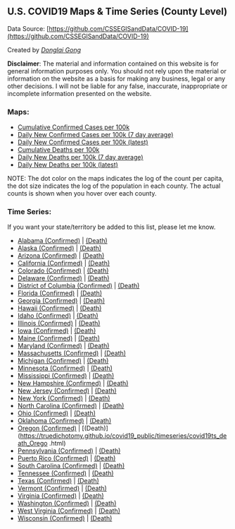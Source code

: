 ## U.S. COVID19 Maps & Time Series (County Level)
Data Source: [https://github.com/CSSEGISandData/COVID-19](https://github.com/CSSEGISandData/COVID-19)

Created by [_Donglai Gong_](mailto:gong@bluetao.com)

**Disclaimer**: The material and information contained on this website is for general information purposes only. You should not rely upon the material or information on the website as a basis for making any business, legal or any other decisions. I will not be liable for any false, inaccurate, inappropriate or incomplete information presented on the website.

### Maps: 

- [Cumulative Confirmed Cases per 100k](https://truedichotomy.github.io/covid19_public/maps/covid19map_confirmed.html)
- [Daily New Confirmed Cases per 100k (7 day average)](https://truedichotomy.github.io/covid19_public/maps/covid19map_delta_confirmed_7days.html)
- [Daily New Confirmed Cases per 100k (latest)](https://truedichotomy.github.io/covid19_public/maps/covid19map_delta_confirmed_latest.html)
- [Cumulative Deaths per 100k](https://truedichotomy.github.io/covid19_public/maps/covid19map_death.html)
- [Daily New Deaths per 100k (7 day average)](https://truedichotomy.github.io/covid19_public/maps/covid19map_delta_death_7days.html)
- [Daily New Deaths per 100k (latest)](https://truedichotomy.github.io/covid19_public/maps/covid19map_delta_death_latest.html)

NOTE: The dot color on the maps indicates the log of the count per capita, the dot size indicates the log of the population in each county. The actual counts is shown when you hover over each county.

### Time Series:

If you want your state/territory be added to this list, please let me know.

- [Alabama (Confirmed)](https://truedichotomy.github.io/covid19_public/timeseries/covid19ts_confirmed_Alabama.html) | [(Death)](https://truedichotomy.github.io/covid19_public/timeseries/covid19ts_death_Alabama.html)
- [Alaska (Confirmed)](https://truedichotomy.github.io/covid19_public/timeseries/covid19ts_confirmed_Alaska.html) | [(Death)](https://truedichotomy.github.io/covid19_public/timeseries/covid19ts_death_Alaska.html)
- [Arizona (Confirmed)](https://truedichotomy.github.io/covid19_public/timeseries/covid19ts_confirmed_Arizona.html) | [(Death)](https://truedichotomy.github.io/covid19_public/timeseries/covid19ts_death_Arizona.html)
- [California (Confirmed)](https://truedichotomy.github.io/covid19_public/timeseries/covid19ts_confirmed_California.html) | [(Death)](https://truedichotomy.github.io/covid19_public/timeseries/covid19ts_death_California.html)
- [Colorado (Confirmed)](https://truedichotomy.github.io/covid19_public/timeseries/covid19ts_confirmed_Colorado.html) | [(Death)](https://truedichotomy.github.io/covid19_public/timeseries/covid19ts_death_Colorado.html)
- [Delaware (Confirmed)](https://truedichotomy.github.io/covid19_public/timeseries/covid19ts_confirmed_Delaware.html) | [(Death)](https://truedichotomy.github.io/covid19_public/timeseries/covid19ts_death_Delaware.html)
- [District of Columbia (Confirmed)](https://truedichotomy.github.io/covid19_public/timeseries/covid19ts_confirmed_DistrictofColumbia.html) | [(Death)](https://truedichotomy.github.io/covid19_public/timeseries/covid19ts_death_DistrictofColumbia.html)
- [Florida (Confirmed)](https://truedichotomy.github.io/covid19_public/timeseries/covid19ts_confirmed_Florida.html) | [(Death)](https://truedichotomy.github.io/covid19_public/timeseries/covid19ts_death_Florida.html)
- [Georgia (Confirmed)](https://truedichotomy.github.io/covid19_public/timeseries/covid19ts_confirmed_Georgia.html) | [(Death)](https://truedichotomy.github.io/covid19_public/timeseries/covid19ts_death_Georgia.html)
- [Hawaii (Confirmed)](https://truedichotomy.github.io/covid19_public/timeseries/covid19ts_confirmed_Hawaii.html) | [(Death)](https://truedichotomy.github.io/covid19_public/timeseries/covid19ts_death_Hawaii.html)
- [Idaho (Confirmed)](https://truedichotomy.github.io/covid19_public/timeseries/covid19ts_confirmed_Idaho.html) | [(Death)](https://truedichotomy.github.io/covid19_public/timeseries/covid19ts_death_Idaho.html)
- [Illinois (Confirmed)](https://truedichotomy.github.io/covid19_public/timeseries/covid19ts_confirmed_Illinois.html) | [(Death)](https://truedichotomy.github.io/covid19_public/timeseries/covid19ts_death_Illinois.html)
- [Iowa (Confirmed)](https://truedichotomy.github.io/covid19_public/timeseries/covid19ts_confirmed_Iowa.html) | [(Death)](https://truedichotomy.github.io/covid19_public/timeseries/covid19ts_death_Iowa.html)
- [Maine (Confirmed)](https://truedichotomy.github.io/covid19_public/timeseries/covid19ts_confirmed_Maine.html) | [(Death)](https://truedichotomy.github.io/covid19_public/timeseries/covid19ts_death_Maine.html)
- [Maryland (Confirmed)](https://truedichotomy.github.io/covid19_public/timeseries/covid19ts_confirmed_Maryland.html) | [(Death)](https://truedichotomy.github.io/covid19_public/timeseries/covid19ts_death_Maryland.html)
- [Massachusetts (Confirmed)](https://truedichotomy.github.io/covid19_public/timeseries/covid19ts_confirmed_Massachusetts.html) | [(Death)](https://truedichotomy.github.io/covid19_public/timeseries/covid19ts_death_Massachusetts.html)
- [Michigan (Confirmed)](https://truedichotomy.github.io/covid19_public/timeseries/covid19ts_confirmed_Michigan.html) | [(Death)](https://truedichotomy.github.io/covid19_public/timeseries/covid19ts_death_Michigan.html)
- [Minnesota (Confirmed)](https://truedichotomy.github.io/covid19_public/timeseries/covid19ts_confirmed_Minnesota.html) | [(Death)](https://truedichotomy.github.io/covid19_public/timeseries/covid19ts_death_Minnesota.html)
- [Mississippi (Confirmed)](https://truedichotomy.github.io/covid19_public/timeseries/covid19ts_confirmed_Mississippi.html) | [(Death)](https://truedichotomy.github.io/covid19_public/timeseries/covid19ts_death_Mississippi.html)
- [New Hampshire (Confirmed)](https://truedichotomy.github.io/covid19_public/timeseries/covid19ts_confirmed_NewHampshire.html) | [(Death)](https://truedichotomy.github.io/covid19_public/timeseries/covid19ts_death_NewHampshire.html)
- [New Jersey (Confirmed)](https://truedichotomy.github.io/covid19_public/timeseries/covid19ts_confirmed_NewJersey.html) | [(Death)](https://truedichotomy.github.io/covid19_public/timeseries/covid19ts_death_NewJersey.html)
- [New York (Confirmed)](https://truedichotomy.github.io/covid19_public/timeseries/covid19ts_confirmed_NewYork.html) | [(Death)](https://truedichotomy.github.io/covid19_public/timeseries/covid19ts_death_NewYork.html)
- [North Carolina (Confirmed)](https://truedichotomy.github.io/covid19_public/timeseries/covid19ts_confirmed_NorthCarolina.html) | [(Death)](https://truedichotomy.github.io/covid19_public/timeseries/covid19ts_death_NorthCarolina.html)
- [Ohio (Confirmed)](https://truedichotomy.github.io/covid19_public/timeseries/covid19ts_confirmed_Ohio.html) | [(Death)](https://truedichotomy.github.io/covid19_public/timeseries/covid19ts_death_Ohio.html)
- [Oklahoma (Confirmed)](https://truedichotomy.github.io/covid19_public/timeseries/covid19ts_confirmed_Oklahoma.html) | [(Death)](https://truedichotomy.github.io/covid19_public/timeseries/covid19ts_death_Oklahoma.html)
- [Oregon (Confirmed)](https://truedichotomy.github.io/covid19_public/timeseries/covid19ts_confirmed_Oregon.html) | [(Death)](https://truedichotomy.github.io/covid19_public/timeseries/covid19ts_death_Orego .html)
- [Pennsylvania (Confirmed)](https://truedichotomy.github.io/covid19_public/timeseries/covid19ts_confirmed_Pennsylvania.html) | [(Death)](https://truedichotomy.github.io/covid19_public/timeseries/covid19ts_death_Pennsylvania.html)
- [Puerto Rico (Confirmed)](https://truedichotomy.github.io/covid19_public/timeseries/covid19ts_confirmed_PuertoRico.html) | [(Death)](https://truedichotomy.github.io/covid19_public/timeseries/covid19ts_death_PuertoRico.html)
- [South Carolina (Confirmed)](https://truedichotomy.github.io/covid19_public/timeseries/covid19ts_confirmed_SouthCarolina.html) | [(Death)](https://truedichotomy.github.io/covid19_public/timeseries/covid19ts_death_SouthCarolina.html)
- [Tennessee (Confirmed)](https://truedichotomy.github.io/covid19_public/timeseries/covid19ts_confirmed_Tennessee.html) | [(Death)](https://truedichotomy.github.io/covid19_public/timeseries/covid19ts_death_Tennessee.html)
- [Texas (Confirmed)](https://truedichotomy.github.io/covid19_public/timeseries/covid19ts_confirmed_Texas.html) | [(Death)](https://truedichotomy.github.io/covid19_public/timeseries/covid19ts_death_Texas.html)
- [Vermont (Confirmed)](https://truedichotomy.github.io/covid19_public/timeseries/covid19ts_confirmed_Vermont.html) | [(Death)](https://truedichotomy.github.io/covid19_public/timeseries/covid19ts_death_Vermont.html)
- [Virginia (Confirmed)](https://truedichotomy.github.io/covid19_public/timeseries/covid19ts_confirmed_Virginia.html) | [(Death)](https://truedichotomy.github.io/covid19_public/timeseries/covid19ts_death_Virginia.html)
- [Washington (Confirmed)](https://truedichotomy.github.io/covid19_public/timeseries/covid19ts_confirmed_Washington.html) | [(Death)](https://truedichotomy.github.io/covid19_public/timeseries/covid19ts_death_Washington.html)
- [West Virginia (Confirmed)](https://truedichotomy.github.io/covid19_public/timeseries/covid19ts_confirmed_WestVirginia.html) | [(Death)](https://truedichotomy.github.io/covid19_public/timeseries/covid19ts_death_WestVirginia.html)
- [Wisconsin (Confirmed)](https://truedichotomy.github.io/covid19_public/timeseries/covid19ts_confirmed_Wisconsin.html) | [(Death)](https://truedichotomy.github.io/covid19_public/timeseries/covid19ts_death_Wisconsin.html)




